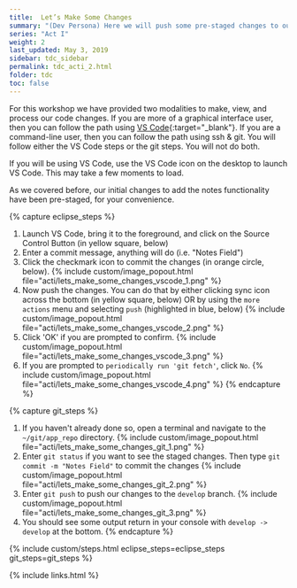 ```yaml
---
title:  Let’s Make Some Changes
summary: "(Dev Persona) Here we will push some pre-staged changes to our develop feature branch"
series: "Act I"
weight: 2
last_updated: May 3, 2019
sidebar: tdc_sidebar
permalink: tdc_acti_2.html
folder: tdc
toc: false
---
```


For this workshop we have provided two modalities to make, view, and process our code changes. If you are more of a graphical interface user, then you can follow the path using [VS Code](https://code.visualstudio.com/){:target="_blank"}. If you are a command-line user, then you can follow the path using ssh & git. You will follow either the VS Code steps or the git steps. You will not do both.

If you will be using VS Code, use the VS Code icon on the desktop to launch VS Code. This may take a few moments to load.

As we covered before, our initial changes to add the notes functionality have been pre-staged, for your convenience.

{% capture eclipse_steps %}
1. Launch VS Code, bring it to the foreground, and click on the Source Control Button (in yellow square, below)
2. Enter a commit message, anything will do (i.e. "Notes Field")
3. Click the checkmark icon to commit the changes (in orange circle, below).
   {% include custom/image_popout.html file="acti/lets_make_some_changes_vscode_1.png" %}
4. Now push the changes. You can do that by either clicking sync icon across the bottom (in yellow square, below) OR by using the `more actions` menu and selecting `push` (highlighted in blue, below)
   {% include custom/image_popout.html file="acti/lets_make_some_changes_vscode_2.png" %}
5. Click 'OK' if you are prompted to confirm.
   {% include custom/image_popout.html file="acti/lets_make_some_changes_vscode_3.png" %}
6. If you are prompted to `periodically run 'git fetch'`, click `No`.
   {% include custom/image_popout.html file="acti/lets_make_some_changes_vscode_4.png" %}
{% endcapture %}

{% capture git_steps %}
1. If you haven't already done so, open a terminal and navigate to the `~/git/app_repo` directory.
   {% include custom/image_popout.html file="acti/lets_make_some_changes_git_1.png" %}
2. Enter `git status` if you want to see the staged changes. Then type `git commit -m "Notes Field"` to commit the changes
   {% include custom/image_popout.html file="acti/lets_make_some_changes_git_2.png" %}
3. Enter `git push` to push our changes to the `develop` branch.
   {% include custom/image_popout.html file="acti/lets_make_some_changes_git_3.png" %}
4. You should see some output return in your console with `develop -> develop` at the bottom.
{% endcapture %}

{% include custom/steps.html eclipse_steps=eclipse_steps git_steps=git_steps %}

{% include links.html %}